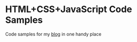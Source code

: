 # HTML+CSS+JavaScript Code Samples
Code samples for my [blog](http://htmlcssjavascript.com/) in one handy place
